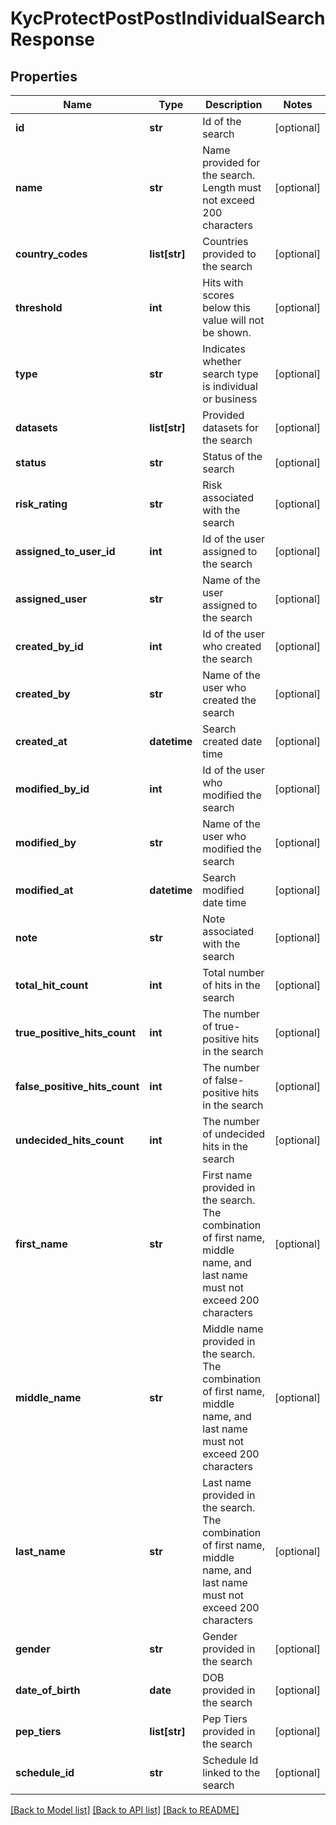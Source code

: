 # KycProtectPostPostIndividualSearchResponse

## Properties
Name | Type | Description | Notes
------------ | ------------- | ------------- | -------------
**id** | **str** | Id of the search | [optional] 
**name** | **str** | Name provided for the search. Length must not exceed 200 characters | [optional] 
**country_codes** | **list[str]** | Countries provided to the search | [optional] 
**threshold** | **int** | Hits with scores below this value will not be shown. | [optional] 
**type** | **str** | Indicates whether search type is individual or business | [optional] 
**datasets** | **list[str]** | Provided datasets for the search | [optional] 
**status** | **str** | Status of the search | [optional] 
**risk_rating** | **str** | Risk associated with the search | [optional] 
**assigned_to_user_id** | **int** | Id of the user assigned to the search | [optional] 
**assigned_user** | **str** | Name of the user assigned to the search | [optional] 
**created_by_id** | **int** | Id of the user who created the search | [optional] 
**created_by** | **str** | Name of the user who created the search | [optional] 
**created_at** | **datetime** | Search created date time | [optional] 
**modified_by_id** | **int** | Id of the user who modified the search | [optional] 
**modified_by** | **str** | Name of the user who modified the search | [optional] 
**modified_at** | **datetime** | Search modified date time | [optional] 
**note** | **str** | Note associated with the search | [optional] 
**total_hit_count** | **int** | Total number of hits in the search | [optional] 
**true_positive_hits_count** | **int** | The number of true-positive hits in the search | [optional] 
**false_positive_hits_count** | **int** | The number of false-positive hits in the search | [optional] 
**undecided_hits_count** | **int** | The number of undecided hits in the search | [optional] 
**first_name** | **str** | First name provided in the search.  The combination of first name, middle name, and last name must not exceed 200 characters | [optional] 
**middle_name** | **str** | Middle name provided in the search.  The combination of first name, middle name, and last name must not exceed 200 characters | [optional] 
**last_name** | **str** | Last name provided in the search.  The combination of first name, middle name, and last name must not exceed 200 characters | [optional] 
**gender** | **str** | Gender provided in the search | [optional] 
**date_of_birth** | **date** | DOB provided in the search | [optional] 
**pep_tiers** | **list[str]** | Pep Tiers provided in the search | [optional] 
**schedule_id** | **str** | Schedule Id linked to the search | [optional] 

[[Back to Model list]](../README.md#documentation-for-models) [[Back to API list]](../README.md#documentation-for-api-endpoints) [[Back to README]](../README.md)

